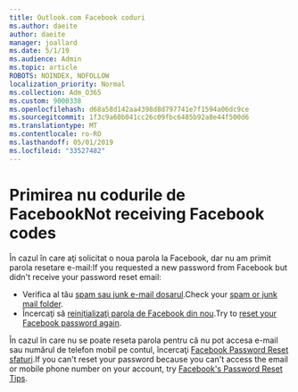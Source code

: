 ```yaml
---
title: Outlook.com Facebook coduri
ms.author: daeite
author: daeite
manager: joallard
ms.date: 5/1/19
ms.audience: Admin
ms.topic: article
ROBOTS: NOINDEX, NOFOLLOW
localization_priority: Normal
ms.collection: Adm_O365
ms.custom: 9000338
ms.openlocfilehash: d68a58d142aa4398d8d797741e7f1594a06dc9ce
ms.sourcegitcommit: 1f3c9a60b041cc26c09fbc6485b92a8e44f500d6
ms.translationtype: MT
ms.contentlocale: ro-RO
ms.lasthandoff: 05/01/2019
ms.locfileid: "33527482"
---
```

# <a name="not-receiving-facebook-codes"></a><span data-ttu-id="aa49d-102">Primirea nu codurile de Facebook</span><span class="sxs-lookup"><span data-stu-id="aa49d-102">Not receiving Facebook codes</span></span>

<span data-ttu-id="aa49d-103">În cazul în care aţi solicitat o noua parola la Facebook, dar nu am primit parola resetare e-mail:</span><span class="sxs-lookup"><span data-stu-id="aa49d-103">If you requested a new password from Facebook but didn't receive your password reset email:</span></span>

- <span data-ttu-id="aa49d-104">Verifica al tău [spam sau junk e-mail dosarul](https://outlook.live.com/mail/junkemail).</span><span class="sxs-lookup"><span data-stu-id="aa49d-104">Check your [spam or junk mail folder](https://outlook.live.com/mail/junkemail).</span></span>
- <span data-ttu-id="aa49d-105">Încercaţi să [reiniţializaţi parola de Facebook din nou](https://www.facebook.com/help/213395615347144?helpref=faq_content).</span><span class="sxs-lookup"><span data-stu-id="aa49d-105">Try to [reset your Facebook password again](https://www.facebook.com/help/213395615347144?helpref=faq_content).</span></span>

<span data-ttu-id="aa49d-106">În cazul în care nu se poate reseta parola pentru că nu pot accesa e-mail sau numărul de telefon mobil pe contul, încercaţi [Facebook Password Reset sfaturi](https://www.facebook.com/help/218815984812734).</span><span class="sxs-lookup"><span data-stu-id="aa49d-106">If you can't reset your password because you can't access the email or mobile phone number on your account, try [Facebook's Password Reset Tips](https://www.facebook.com/help/218815984812734).</span></span>